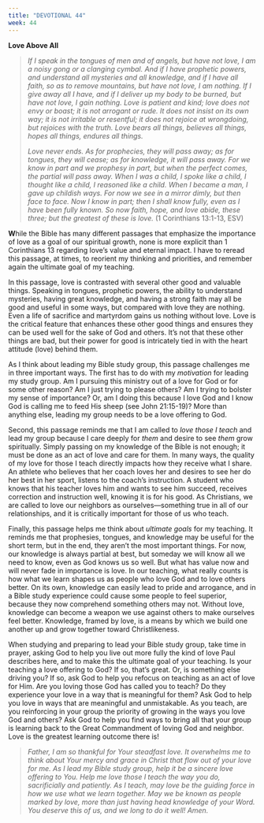 ```yaml
---
title: "DEVOTIONAL 44"
week: 44
---
```


**Love Above All**

> *If I speak in the tongues of men and of angels, but have not love, I
> am a noisy gong or a clanging cymbal. And if I have prophetic powers,
> and understand all mysteries and all knowledge, and if I have all
> faith, so as to remove mountains, but have not love, I am nothing. If
> I give away all I have, and if I deliver up my body to be burned, but
> have not love, I gain nothing. Love is patient and kind; love does not
> envy or boast; it is not arrogant or rude. It does not insist on its
> own way; it is not irritable or resentful; it does not rejoice at
> wrongdoing, but rejoices with the truth. Love bears all things,
> believes all things, hopes all things, endures all things.*
>
> *Love never ends. As for prophecies, they will pass away; as for
> tongues, they will cease; as for knowledge, it will pass away. For we
> know in part and we prophesy in part, but when the perfect comes, the
> partial will pass away. When I was a child, I spoke like a child, I
> thought like a child, I reasoned like a child. When I became a man, I
> gave up childish ways. For now we see in a mirror dimly, but then face
> to face. Now I know in part; then I shall know fully, even as I have
> been fully known. So now faith, hope, and love abide, these three; but
> the greatest of these is love.* (1 Corinthians 13:1-13, ESV)

**W**hile the Bible has many different passages that emphasize the
importance of love as a goal of our spiritual growth, none is more
explicit than 1 Corinthians 13 regarding love’s value and eternal
impact. I have to reread this passage, at times, to reorient my thinking
and priorities, and remember again the ultimate goal of my teaching.

In this passage, love is contrasted with several other good and valuable
things. Speaking in tongues, prophetic powers, the ability to understand
mysteries, having great knowledge, and having a strong faith may all be
good and useful in some ways, but compared with love they are nothing.
Even a life of sacrifice and martyrdom gains us nothing without love.
Love is the critical feature that enhances these other good things and
ensures they can be used well for the sake of God and others. It’s not
that these other things are bad, but their power for good is intricately
tied in with the heart attitude (love) behind them.

As I think about leading my Bible study group, this passage challenges
me in three important ways. The first has to do with my *motivation* for
leading my study group. Am I pursuing this ministry out of a love for
God or for some other reason? Am I just trying to please others? Am I
trying to bolster my sense of importance? Or, am I doing this because I
love God and I know God is calling me to feed His sheep (see John
21:15-19)? More than anything else, leading my group needs to be a love
offering to God.

Second, this passage reminds me that I am called to *love those I teach*
and lead my group because I care deeply for *them* and desire to see
*them* grow spiritually. Simply passing on my knowledge of the Bible is
not enough; it must be done as an act of love and care for them. In many
ways, the quality of my love for those I teach directly impacts how they
receive what I share. An athlete who believes that her coach loves her
and desires to see her do her best in her sport, listens to the coach’s
instruction. A student who knows that his teacher loves him and wants to
see him succeed, receives correction and instruction well, knowing it is
for his good. As Christians, we are called to love our neighbors as
ourselves—something true in all of our relationships, and it is
critically important for those of us who teach.

Finally, this passage helps me think about *ultimate goals* for my
teaching. It reminds me that prophesies, tongues, and knowledge may be
useful for the short term, but in the end, they aren’t the most
important things. For now, our knowledge is always partial at best, but
someday we will know all we need to know, even as God knows us so well.
But what has value now and will never fade in importance is love. In our
teaching, what really counts is how what we learn shapes us as people
who love God and to love others better. On its own, knowledge can easily
lead to pride and arrogance, and in a Bible study experience could cause
some people to feel superior, because they now comprehend something
others may not. Without love, knowledge can become a weapon we use
against others to make ourselves feel better. Knowledge, framed by love,
is a means by which we build one another up and grow together toward
Christlikeness.

When studying and preparing to lead your Bible study group, take time in
prayer, asking God to help you live out more fully the kind of love Paul
describes here, and to make this the ultimate goal of your teaching. Is
your teaching a love offering to God? If so, that’s great. Or, is
something else driving you? If so, ask God to help you refocus on
teaching as an act of love for Him. Are you loving those God has called
you to teach? Do they experience your love in a way that is meaningful
for them? Ask God to help you love in ways that are meaningful and
unmistakable. As you teach, are you reinforcing in your group the
priority of growing in the ways you love God and others? Ask God to help
you find ways to bring all that your group is learning back to the Great
Commandment of loving God and neighbor. Love is the greatest learning
outcome there is!

> *Father, I am so thankful for Your steadfast love. It overwhelms me to
> think about Your mercy and grace in Christ that flow out of your love
> for me. As I lead my Bible study group, help it be a sincere love
> offering to You. Help me love those I teach the way you do,
> sacrificially and patiently. As I teach, may love be the guiding force
> in how we use what we learn together. May we be known as people marked
> by love, more than just having head knowledge of your Word. You
> deserve this of us, and we long to do it well! Amen.*
